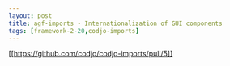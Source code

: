 ```yaml
---
layout: post
title: agf-imports - Internationalization of GUI components
tags: [framework-2-20,codjo-imports]
---
```

[[https://github.com/codjo/codjo-imports/pull/5]]